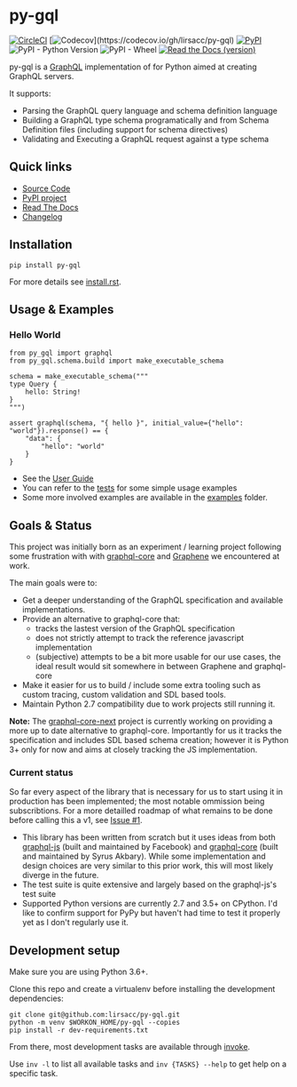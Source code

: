 py-gql
======

[![CircleCI](https://img.shields.io/circleci/project/github/lirsacc/py-gql.svg?logo=circleci)](https://circleci.com/gh/lirsacc/workflows/py-gql)
[![Codecov](https://img.shields.io/codecov/c/github/lirsacc/py-gql.svg?)](https://codecov.io/gh/lirsacc/py-gql)
[![PyPI](https://img.shields.io/pypi/v/py-gql.svg)](https://pypi.org/project/py-gql/)
![PyPI - Python Version](https://img.shields.io/pypi/pyversions/py-gql.svg?logo=python&logoColor=white)
![PyPI - Wheel](https://img.shields.io/pypi/wheel/Django.svg)
[![Read the Docs (version)](https://img.shields.io/readthedocs/pip/latest.svg)](https://py-gql.readthedocs.io/)


py-gql is a [GraphQL](http://facebook.github.io/graphql/) implementation of for Python aimed at creating GraphQL servers.

It supports:

- Parsing the GraphQL query language and schema definition language
- Building a GraphQL type schema programatically and from Schema Definition
  files (including support for schema directives)
- Validating and Executing a GraphQL request against a type schema

Quick links
-----------

- [Source Code](https://github.com/lirsacc/py-gql)
- [PyPI project](https://pypi.org/project/py-gql/)
- [Read The Docs](https://py-gql.readthedocs.io/)
- [Changelog](./CHANGES.rst)

Installation
------------

```
pip install py-gql
```

For more details see [install.rst](docs/usage/install.rst).

Usage & Examples
----------------

### Hello World

```.python
from py_gql import graphql
from py_gql.schema.build import make_executable_schema

schema = make_executable_schema("""
type Query {
    hello: String!
}
""")

assert graphql(schema, "{ hello }", initial_value={"hello": "world"}).response() == {
    "data": {
        "hello": "world"
    }
}
```

- See the [User Guide](https://py-gql.readthedocs.io/en/latest/usage/index.html)
- You can refer to the [tests](./tests) for some simple usage examples
- Some more involved examples are available in the [examples](./examples) folder.

Goals & Status
--------------

This project was initially born as an experiment / learning project following some frustration with with [graphql-core](https://github.com/graphql-python/graphql-core/) and [Graphene](https://github.com/graphql-python/graphene/) we encountered at work.

The main goals were to:

- Get a deeper understanding of the GraphQL specification and available implementations.
- Provide an alternative to graphql-core that:
  - tracks the lastest version of the GraphQL specification
  - does not strictly attempt to track the reference javascript implementation
  - (subjective) attempts to be a bit more usable for our use cases, the ideal result would sit somewhere in between Graphene and graphql-core
- Make it easier for us to build / include some extra tooling such as custom tracing, custom validation and SDL based tools.
- Maintain Python 2.7 compatibility due to work projects still running it.

**Note:** The [graphql-core-next](https://github.com/graphql-python/graphql-core-next) project is currently working on providing a more up to date alternative to graphql-core. Importantly for us it tracks the specification and includes SDL based schema creation; however it is Python 3+ only for now and aims at closely tracking the JS implementation.

### Current status

So far every aspect of the library that is necessary for us to start using it in production has been implemented; the most notable ommission being subscribtions. For a more detailled roadmap of what remains to be done before calling this a v1, see [Issue #1](https://github.com/lirsacc/py-gql/issues/1).

- This library has been written from scratch but it uses ideas from both [graphql-js](https://github.com/graphql/graphql-js) (built and maintained by Facebook) and [graphql-core](https://github.com/graphql-python/graphql-core/) (built and maintained by Syrus Akbary). While some implementation and design choices are very similar to this prior work, this will most likely diverge in the future.
- The test suite is quite extensive and largely based on the graphql-js's test suite
- Supported Python versions are currently 2.7 and 3.5+ on CPython. I'd like to confirm support for PyPy but haven't had time to test it properly yet as I don't regularly use it.


Development setup
-----------------

Make sure you are using Python 3.6+.

Clone this repo and create a virtualenv before installing the development dependencies:

```
git clone git@github.com:lirsacc/py-gql.git
python -m venv $WORKON_HOME/py-gql --copies
pip install -r dev-requirements.txt
```

From there, most development tasks are available through [invoke](http://www.pyinvoke.org/).

Use `inv -l` to list all available tasks and `inv {TASKS} --help` to get help on a specific task.
